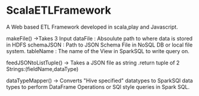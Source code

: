 # ScalaETLFramework
A Web based ETL Framework developed in scala,play and Javascript.


makeFile() ->Takes 3 Input 
dataFile : Absoulute path to where data is stored in HDFS
schemaJSON : Path to JSON Schema File in NoSQL DB or local file system.
tableName : The name of the View in SparkSQL to write query on.

feedJSONtoListTuple() -> Takes a JSON file as string .return tuple of 2 Strings:(fieldName,dataType)

dataTypeMapper() -> Converts "Hive specified" datatypes to SparkSQl data types to perform DataFrame Operations or SQl style
queries in Spark SQL.


